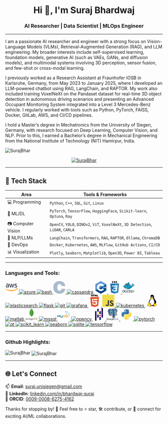 <h1 align="center">Hi 👋, I'm Suraj Bhardwaj</h1>
<h3 align="center">AI Researcher | Data Scientist | MLOps Engineer </h3>

---

I am a passionate AI researcher and engineer with a strong focus on Vision-Language Models (VLMs), Retrieval-Augmented Generation (RAG), and LLM engineering. My broader interests include self-supervised learning, foundation models, generative AI (such as VAEs, GANs, and diffusion models), and multimodal systems involving 3D perception, sensor fusion, and few-shot or cross-modal learning.

I previously worked as a Research Assistant at Fraunhofer IOSB in Karlsruhe, Germany, from May 2023 to January 2025, where I developed an LLM-powered chatbot using RAG, LangChain, and RAPTOR. My work also included training VoxelNeXt on the Pandaset dataset for real-time 3D object detection in autonomous driving scenarios and presenting an Advanced Occupant Monitoring System integrated into a Level 3 Mercedes-Benz vehicle. I regularly worked with tools such as Python, PyTorch, FAISS, Docker, GitLab, AWS, and CI/CD pipelines.

I hold a Master’s degree in Mechatronics from the University of Siegen, Germany, with research focused on Deep Learning, Computer Vision, and NLP. Prior to this, I earned a Bachelor’s degree in Mechanical Engineering from the National Institute of Technology (NIT) Hamirpur, India.

<p align="left"> <img src="https://komarev.com/ghpvc/?username=SurajBhar&label=Profile%20views&color=0e75b6&style=flat" alt="SurajBhar" /> </p>
<p align="center"> <a href="https://github.com/ryo-ma/github-profile-trophy"><img src="https://github-profile-trophy.vercel.app/?username=SurajBhar" alt="SurajBhar" /></a> </p>

---

## 🧰 Tech Stack

| Area | Tools & Frameworks |
|------|--------------------|
| 💻 Programming | `Python`, `C++`, `SQL`, `Git`, `Linux` |
| 🧪 ML/DL | `PyTorch`, `TensorFlow`, `HuggingFace`, `Scikit-learn`, `Optuna`, `Ray` |
| 📷 Computer Vision | `OpenCV`, `YOLO`, `DINOv2`, `ViT`, `VoxelNeXt`, `3D Detection`, `LiDAR`, `CARLA` |
| 🧠 NLP/LLMs | `LangChain`, `Transformers`, `RAG`, `RAPTOR`, `Ollama`, `ChromaDB` |
| 🚀 DevOps | `Docker`, `Kubernetes`, `AWS`, `MLFlow`, `GitHub Actions`, `CI/CD` |
| 📊 Visualization | `Plotly`, `Seaborn`, `Matplotlib`, `Open3D`, `Power BI`, `Tableau` |

---
<h3 align="left">Languages and Tools:</h3>
<p align="left"> <a href="https://aws.amazon.com" target="_blank" rel="noreferrer"> <img src="https://raw.githubusercontent.com/devicons/devicon/master/icons/amazonwebservices/amazonwebservices-original-wordmark.svg" alt="aws" width="40" height="40"/> </a> <a href="https://azure.microsoft.com/en-in/" target="_blank" rel="noreferrer"> <img src="https://www.vectorlogo.zone/logos/microsoft_azure/microsoft_azure-icon.svg" alt="azure" width="40" height="40"/> </a> <a href="https://www.gnu.org/software/bash/" target="_blank" rel="noreferrer"> <img src="https://www.vectorlogo.zone/logos/gnu_bash/gnu_bash-icon.svg" alt="bash" width="40" height="40"/> </a> <a href="https://www.cprogramming.com/" target="_blank" rel="noreferrer"> <img src="https://raw.githubusercontent.com/devicons/devicon/master/icons/c/c-original.svg" alt="c" width="40" height="40"/> </a> <a href="https://cassandra.apache.org/" target="_blank" rel="noreferrer"> <img src="https://www.vectorlogo.zone/logos/apache_cassandra/apache_cassandra-icon.svg" alt="cassandra" width="40" height="40"/> </a> <a href="https://www.w3schools.com/cpp/" target="_blank" rel="noreferrer"> <img src="https://raw.githubusercontent.com/devicons/devicon/master/icons/cplusplus/cplusplus-original.svg" alt="cplusplus" width="40" height="40"/> </a> <a href="https://www.w3schools.com/css/" target="_blank" rel="noreferrer"> <img src="https://raw.githubusercontent.com/devicons/devicon/master/icons/css3/css3-original-wordmark.svg" alt="css3" width="40" height="40"/> </a> <a href="https://www.docker.com/" target="_blank" rel="noreferrer"> <img src="https://raw.githubusercontent.com/devicons/devicon/master/icons/docker/docker-original-wordmark.svg" alt="docker" width="40" height="40"/> </a> <a href="https://www.elastic.co" target="_blank" rel="noreferrer"> <img src="https://www.vectorlogo.zone/logos/elastic/elastic-icon.svg" alt="elasticsearch" width="40" height="40"/> </a> <a href="https://flask.palletsprojects.com/" target="_blank" rel="noreferrer"> <img src="https://www.vectorlogo.zone/logos/pocoo_flask/pocoo_flask-icon.svg" alt="flask" width="40" height="40"/> </a> <a href="https://git-scm.com/" target="_blank" rel="noreferrer"> <img src="https://www.vectorlogo.zone/logos/git-scm/git-scm-icon.svg" alt="git" width="40" height="40"/> </a> <a href="https://grafana.com" target="_blank" rel="noreferrer"> <img src="https://www.vectorlogo.zone/logos/grafana/grafana-icon.svg" alt="grafana" width="40" height="40"/> </a> <a href="https://www.w3.org/html/" target="_blank" rel="noreferrer"> <img src="https://raw.githubusercontent.com/devicons/devicon/master/icons/html5/html5-original-wordmark.svg" alt="html5" width="40" height="40"/> </a> <a href="https://developer.mozilla.org/en-US/docs/Web/JavaScript" target="_blank" rel="noreferrer"> <img src="https://raw.githubusercontent.com/devicons/devicon/master/icons/javascript/javascript-original.svg" alt="javascript" width="40" height="40"/> </a> <a href="https://kubernetes.io" target="_blank" rel="noreferrer"> <img src="https://www.vectorlogo.zone/logos/kubernetes/kubernetes-icon.svg" alt="kubernetes" width="40" height="40"/> </a> <a href="https://www.linux.org/" target="_blank" rel="noreferrer"> <img src="https://raw.githubusercontent.com/devicons/devicon/master/icons/linux/linux-original.svg" alt="linux" width="40" height="40"/> </a> <a href="https://www.mathworks.com/" target="_blank" rel="noreferrer"> <img src="https://upload.wikimedia.org/wikipedia/commons/2/21/Matlab_Logo.png" alt="matlab" width="40" height="40"/> </a> <a href="https://www.mongodb.com/" target="_blank" rel="noreferrer"> <img src="https://raw.githubusercontent.com/devicons/devicon/master/icons/mongodb/mongodb-original-wordmark.svg" alt="mongodb" width="40" height="40"/> </a> <a href="https://www.microsoft.com/en-us/sql-server" target="_blank" rel="noreferrer"> <img src="https://www.svgrepo.com/show/303229/microsoft-sql-server-logo.svg" alt="mssql" width="40" height="40"/> </a> <a href="https://www.mysql.com/" target="_blank" rel="noreferrer"> <img src="https://raw.githubusercontent.com/devicons/devicon/master/icons/mysql/mysql-original-wordmark.svg" alt="mysql" width="40" height="40"/> </a> <a href="https://opencv.org/" target="_blank" rel="noreferrer"> <img src="https://www.vectorlogo.zone/logos/opencv/opencv-icon.svg" alt="opencv" width="40" height="40"/> </a> <a href="https://pandas.pydata.org/" target="_blank" rel="noreferrer"> <img src="https://raw.githubusercontent.com/devicons/devicon/2ae2a900d2f041da66e950e4d48052658d850630/icons/pandas/pandas-original.svg" alt="pandas" width="40" height="40"/> </a> <a href="https://www.postgresql.org" target="_blank" rel="noreferrer"> <img src="https://raw.githubusercontent.com/devicons/devicon/master/icons/postgresql/postgresql-original-wordmark.svg" alt="postgresql" width="40" height="40"/> </a> <a href="https://www.python.org" target="_blank" rel="noreferrer"> <img src="https://raw.githubusercontent.com/devicons/devicon/master/icons/python/python-original.svg" alt="python" width="40" height="40"/> </a> <a href="https://pytorch.org/" target="_blank" rel="noreferrer"> <img src="https://www.vectorlogo.zone/logos/pytorch/pytorch-icon.svg" alt="pytorch" width="40" height="40"/> </a> <a href="https://www.qt.io/" target="_blank" rel="noreferrer"> <img src="https://upload.wikimedia.org/wikipedia/commons/0/0b/Qt_logo_2016.svg" alt="qt" width="40" height="40"/> </a> <a href="https://scikit-learn.org/" target="_blank" rel="noreferrer"> <img src="https://upload.wikimedia.org/wikipedia/commons/0/05/Scikit_learn_logo_small.svg" alt="scikit_learn" width="40" height="40"/> </a> <a href="https://seaborn.pydata.org/" target="_blank" rel="noreferrer"> <img src="https://seaborn.pydata.org/_images/logo-mark-lightbg.svg" alt="seaborn" width="40" height="40"/> </a> <a href="https://www.sqlite.org/" target="_blank" rel="noreferrer"> <img src="https://www.vectorlogo.zone/logos/sqlite/sqlite-icon.svg" alt="sqlite" width="40" height="40"/> </a> <a href="https://www.tensorflow.org" target="_blank" rel="noreferrer"> <img src="https://www.vectorlogo.zone/logos/tensorflow/tensorflow-icon.svg" alt="tensorflow" width="40" height="40"/> </a> </p>

---

<h3 align="left">Github Highlights:</h3>
<p><img align="left" src="https://github-readme-stats.vercel.app/api/top-langs?username=SurajBhar&show_icons=true&locale=en&layout=compact" alt="SurajBhar" /></p>

<p>&nbsp;<img align="center" src="https://github-readme-stats.vercel.app/api?username=SurajBhar&show_icons=true&locale=en" alt="SurajBhar" /></p>

---
## 🌐 Let's Connect

📫 **Email**: [suraj.unisiegen@gmail.com](mailto:suraj.unisiegen@gmail.com)  
🔗 **LinkedIn**: [linkedin.com/in/bhardwaj-suraj](https://www.linkedin.com/in/bhardwaj-suraj)   
🧪 **ORCID**: [0009-0008-6275-4162](https://orcid.org/my-orcid?orcid=0009-0008-6275-4162)

Thanks for stopping by! 🚀  Feel free to ⭐ star, 🛠 contribute, or 💬 connect for exciting AI/ML collaborations.
